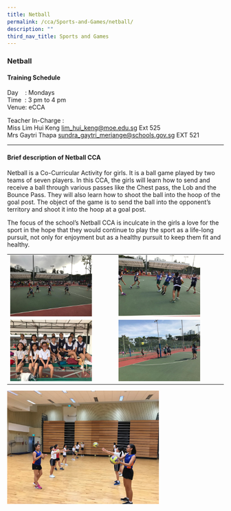 ```yaml
---
title: Netball
permalink: /cca/Sports-and-Games/netball/
description: ""
third_nav_title: Sports and Games
---
```

### Netball

#### Training Schedule

Day    : Mondays<br>
Time  : 3 pm to 4 pm<br>
Venue: eCCA

Teacher In-Charge : <Br>
Miss Lim Hui Keng [lim\_hui\_keng@moe.edu.sg](mailto:lim_hui_keng@moe.edu.sg) Ext 525  
Mrs Gaytri Thapa [sundra\_gaytri\_meriange@schools.gov.sg](mailto:sundra_gaytri_meriange@schools.gov.sg) EXT 521  

* * *

#### Brief description of Netball CCA

Netball is a Co-Curricular Activity for girls. It is a ball game played by two teams of seven players. In this CCA, the girls will learn how to send and receive a ball through various passes like the Chest pass, the Lob and the Bounce Pass. They will also learn how to shoot the ball into the hoop of the goal post. The object of the game is to send the ball into the opponent’s territory and shoot it into the hoop at a goal post.  

The focus of the school’s Netball CCA is inculcate in the girls a love for the sport in the hope that they would continue to play the sport as a life-long pursuit, not only for enjoyment but as a healthy pursuit to keep them fit and healthy.

|  |  |
|---|---|
| <img src="/images/cca72.png" style="width:80%"> | <img src="/images/cca73.png" style="width:80%"> |
| <img src="/images/cca74.png" style="width:80%"> | <img src="/images/cca75.png" style="width:80%"> |

<img src="/images/cca76.png" style="width:70%">